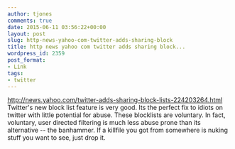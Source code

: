 ```yaml
---
author: tjones
comments: true
date: 2015-06-11 03:56:22+00:00
layout: post
slug: http-news-yahoo-com-twitter-adds-sharing-block
title: http news yahoo com twitter adds sharing block...
wordpress_id: 2359
post_format:
- Link
tags:
- twitter
---
```


http://news.yahoo.com/twitter-adds-sharing-block-lists-224203264.html
Twitter's new block list feature is very good. Its the perfect fix to idiots on twitter with little potential for abuse. These blocklists are voluntary. In fact, voluntary, user directed filtering is much less abuse prone than its alternative -- the banhammer. If a killfile you got from somewhere is nuking stuff you want to see, just drop it.
